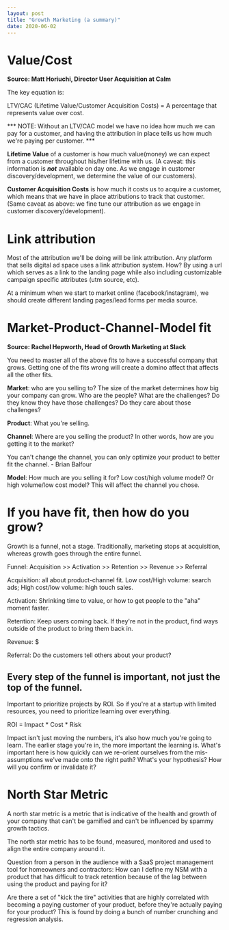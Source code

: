 ```yaml
---
layout: post
title: "Growth Marketing (a summary)"
date: 2020-06-02
---
```


# Value/Cost

**Source: Matt Horiuchi, Director User Acquisition at Calm**

The key equation is: 

LTV/CAC (Lifetime Value/Customer Acquisition Costs) = A percentage that represents value over cost. 

*** NOTE:  Without an LTV/CAC model we have no idea how much we can pay for a customer, and having the attribution in place tells us how much we're paying per customer. *** 

**Lifetime Value** of a customer is how much value(money) we can expect from a customer throughout his/her lifetime with us. (A caveat: this information is ***not*** available on day one. As we engage in customer discovery/development, we determine the value of our customers).

**Customer Acquisition Costs** is how much it costs us to acquire a customer, which means that we have in place attributions to track that customer. (Same caveat as above: we fine tune our attribution as we engage in customer discovery/development). 

# Link attribution

Most of the attribution we'll be doing will be link attribution. Any platform that sells digital ad space uses a link attribution system. How? By using a url which serves as a link to the landing page while also including customizable campaign specific attributes (utm source, etc). 

At a minimum when we start to market online (facebook/instagram), we should create different landing pages/lead forms per media source.  

# Market-Product-Channel-Model fit

**Source: Rachel Hepworth, Head of Growth Marketing at Slack**

You need to master all of the above fits to have a successful company that grows. Getting one of the fits wrong will create a domino affect that affects all the other fits.

**Market**: who are you selling to? The size of the market determines how big your company can grow. Who are the people? What are the challenges? Do they know they have those challenges? Do they care about those challenges?

**Product**: What you're selling.

**Channel**: Where are you selling the product? In other words, how are you getting it to the market?

You can't change the channel, you can only optimize your product to better fit the channel. - Brian Balfour

**Model**: How much are you selling it for? Low cost/high volume model? Or high volume/low cost model? This will affect the channel you chose.

# If you have fit, then how do you grow?

Growth is a funnel, not a stage. Traditionally, marketing stops at acquisition, whereas growth goes through the entire funnel. 

Funnel: Acquisition >> Activation >> Retention >> Revenue >> Referral

Acquisition: all about product-channel fit. Low cost/High volume: search ads; High cost/low volume: high touch sales.

Activation: Shrinking time to value, or how to get people to the "aha" moment faster.

Retention: Keep users coming back. If they're not in the product, find ways outside of the product to bring them back in. 

Revenue: $

Referral: Do the customers tell others about your product? 

## Every step of the funnel is important, not just the top of the funnel.

Important to prioritize projects by ROI. So if you're at a startup with limited resources, you need to prioritize learning over everything. 

ROI = Impact * Cost * Risk 

Impact isn't just moving the numbers, it's also how much you're going to learn. The earlier stage you're in, the more important the learning is. What's important here is how quickly can we re-orient ourselves from the mis-assumptions we've made onto the right path? What's your hypothesis? How will you confirm or invalidate it?

# North Star Metric

A north star metric is a metric that is indicative of the health and growth of your company that can't be gamified and can't be influenced by spammy growth tactics. 

The north star metric has to be found, measured, monitored and used to align the entire company around it. 

Question from a person in the audience with a SaaS project management tool for homeowners and contractors: How can I define my NSM with a product that has difficult to track retention because of the lag between using the product and paying for it? 

Are there a set of "kick the tire" activities that are highly correlated with becoming a paying customer of your product, before they're actually paying for your product? This is found by doing a bunch of number crunching and regression analysis.
